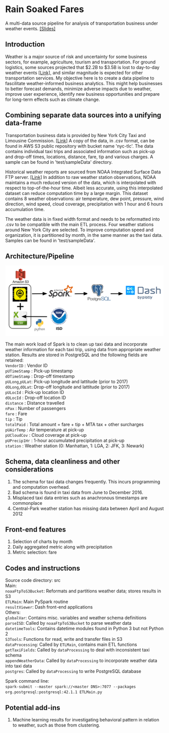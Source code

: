 # Rain Soaked Fares
A multi-data source pipeline for analysis of transportation business under weather events. [[Slides]](https://docs.google.com/presentation/d/1BFLOm06Rj3lhvHlago_ykZyajdbGEOdJmEqCAqpMlvQ/edit?usp=sharing)

## Introduction
Weather is a major source of risk and uncertainty for some business sectors, for example, agriculture, tourism and transportation. For ground logistics, some sources projected that $2.2B to $3.5B is lost to day-to-day weather events [[Link]](https://www.fleetowner.com/blog/mitigating-weather-s-impact-trucking), and similar magnitude is expected for other transportation services. My objective here is to create a data pipeline to fascilitate weather-informed business analytics. This might help businesses to better forecast demands, minimize adverse impacts due to weather, improve user experience, identify new business opportunities and prepare for long-term effects such as climate change.

## Combining separate data sources into a unifying data-frame
Transportation business data is provided by New York City Taxi and Limousine Commission. [[Link]](https://www1.nyc.gov/site/tlc/about/tlc-trip-record-data.page) A copy of the data, in .csv format, can be found in AWS S3 public repository with bucket name 'nyc-tlc'. The data contains individual taxi trips and associated information such as pick-up and drop-off times, locations, distance, fare, tip and various charges. A sample can be found in 'test/sampleData' directory.

Historical weather reports are sourced from NOAA Integrated Surface Data FTP server. [[Link]](https://www.ncdc.noaa.gov/isd/data-access) In addition to raw weather station observations, NOAA maintains a much reduced version of the data, which is interpolated with respect to top-of-the-hour time. Albeit less accurate, using this interpolated dataset can reduce computation time by a large margin. This dataset contains 8 weather observations: air temperature, dew point, pressure, wind direction, wind speed, cloud coverage, precipitation with 1 hour and 6 hours accumulation time.

The weather data is in fixed width format and needs to be reformatted into .csv to be compatible with the main ETL process. Four weather stations around New York City are selected. To improve computation speed and organization, it is partitioned by month, in the same manner as the taxi data. Samples can be found in 'test/sampleData'.

## Architecture/Pipeline
![Tech Stack](https://github.com/colinmec/InsightDE-RainSoakedFares/blob/master/Tech%20Stack.png)

The main work load of Spark is to clean up taxi data and incorporate weather information for each taxi trip, using data from appropriate weather station. Results are stored in PostgreSQL and the following fields are retained:  
    `VendorID`      : Vendor ID  
    `pUTimeStamp`   : Pick-up timestamp  
    `dOTimeStamp`   : Drop-off timestamp  
    `pULong`,`pULat`: Pick-up longitude and lattitude (prior to 2017)  
    `dOLong`,`dOLat`: Drop-off longitude and lattitude (prior to 2017)  
    `pULocId`       : Pick-up location ID  
    `dOLocId`       : Drop-off location ID  
    `distance`      : Distance travelled  
    `nPax`          : Number of passengers  
    `fare`          : Fare  
    `tip`           : Tip  
    `totalPaid`     : Total amount = fare + tip + MTA tax + other surcharges  
    `pUAirTemp`     : Air temperature at pick-up  
    `pUCloudCov`    : Cloud coverage at pick-up  
    `pUPrecip1Hr`   : 1-hour accumulated precipitation at pick-up  
    `station`       : Weather station (0: Manhattan, 1: LGA, 2: JFK, 3: Newark)  

## Schema, data cleanliness and other considerations
1. The schema for taxi data changes frequently. This incurs programming and computation overhead.  
2. Bad schema is found in taxi data from June to December 2016.  
3. Misplaced taxi data entries such as anachronous timestamps are commonplace  
4. Central-Park weather station has missing data between April and August 2012

## Front-end features
1. Selection of charts by month  
2. Daily aggregated metric along with precipitation  
3. Metric selection: fare  

## Codes and instructions
Source code directory: src  
Main:  
`noaaFtpToS3Bucket`: Reformats and partitions weather data; stores results in S3  
`ETLMain`: Main PySpark routine  
`resultViewer`: Dash front-end applications  
Others:  
`globalVar`: Contains misc. variables and weather schema definitions  
`parseISD`: Called by `noaaFtpToS3Bucket` to parse weather data  
`datetimeTools`: Contains datetime modules found in Python 3 but not Python 2  
`S3Tools`: Functions for read, write and transfer files in S3  
`dataProcessing`: Called by `ETLMain`, contains main ETL functions  
`getTaxiFields`: Called by `dataProcessing` to deal with inconsistent taxi schema  
`appendWeatherData`: Called by `dataProcessing` to incorporate weather data into taxi data  
`postgres`: Called by `dataProcessing` to write PostgreSQL database  

Spark command line:  
`spark-submit --master spark://<master DNS>:7077 --packages org.postgresql:postgresql:42.1.1 ETLMain.py`

## Potential add-ins
1. Machine learning results for investigating behavioral pattern in relation to weather, such as those from clustering.
